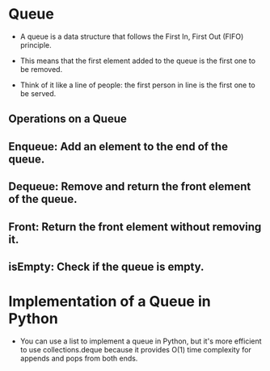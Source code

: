 # Queue

- A queue is a data structure that follows the First In, First Out (FIFO) principle.

- This means that the first element added to the queue is the first one to be removed.

- Think of it like a line of people: the first person in line is the first one to be served.

## Operations on a Queue

## Enqueue: Add an element to the end of the queue.

## Dequeue: Remove and return the front element of the queue.

## Front: Return the front element without removing it.

## isEmpty: Check if the queue is empty.

# Implementation of a Queue in Python

- You can use a list to implement a queue in Python, but it's more efficient to use collections.deque because it provides O(1) time complexity for appends and pops from both ends.
